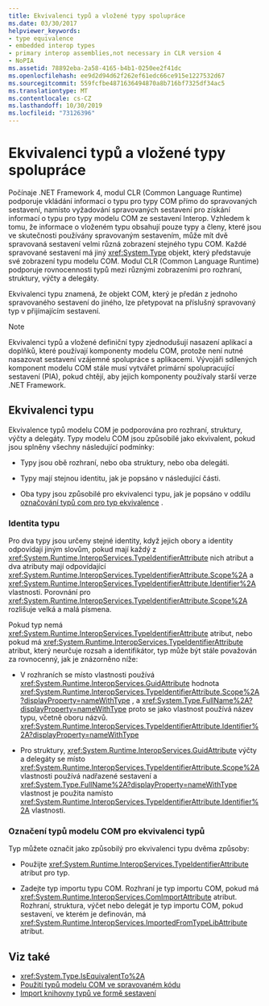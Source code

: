 ```yaml
---
title: Ekvivalenci typů a vložené typy spolupráce
ms.date: 03/30/2017
helpviewer_keywords:
- type equivalence
- embedded interop types
- primary interop assemblies,not necessary in CLR version 4
- NoPIA
ms.assetid: 78892eba-2a58-4165-b4b1-0250ee2f41dc
ms.openlocfilehash: ee9d2d94d62f262ef61edc66ce915e1227532d67
ms.sourcegitcommit: 559fcfbe4871636494870a8b716bf7325df34ac5
ms.translationtype: MT
ms.contentlocale: cs-CZ
ms.lasthandoff: 10/30/2019
ms.locfileid: "73126396"
---
```

# <a name="type-equivalence-and-embedded-interop-types"></a>Ekvivalenci typů a vložené typy spolupráce

Počínaje .NET Framework 4, modul CLR (Common Language Runtime) podporuje vkládání informací o typu pro typy COM přímo do spravovaných sestavení, namísto vyžadování spravovaných sestavení pro získání informací o typu pro typy modelu COM ze sestavení Interop. Vzhledem k tomu, že informace o vloženém typu obsahují pouze typy a členy, které jsou ve skutečnosti používány spravovaným sestavením, může mít dvě spravovaná sestavení velmi různá zobrazení stejného typu COM. Každé spravované sestavení má jiný <xref:System.Type> objekt, který představuje své zobrazení typu modelu COM. Modul CLR (Common Language Runtime) podporuje rovnocennosti typů mezi různými zobrazeními pro rozhraní, struktury, výčty a delegáty.

Ekvivalenci typu znamená, že objekt COM, který je předán z jednoho spravovaného sestavení do jiného, lze přetypovat na příslušný spravovaný typ v přijímajícím sestavení.

> [!NOTE]
> Ekvivalenci typů a vložené definiční typy zjednodušují nasazení aplikací a doplňků, které používají komponenty modelu COM, protože není nutné nasazovat sestavení vzájemné spolupráce s aplikacemi. Vývojáři sdílených komponent modelu COM stále musí vytvářet primární spolupracující sestavení (PIA), pokud chtějí, aby jejich komponenty používaly starší verze .NET Framework.

## <a name="type-equivalence"></a>Ekvivalenci typu

 Ekvivalence typů modelu COM je podporována pro rozhraní, struktury, výčty a delegáty. Typy modelu COM jsou způsobilé jako ekvivalent, pokud jsou splněny všechny následující podmínky:

- Typy jsou obě rozhraní, nebo oba struktury, nebo oba delegáti.

- Typy mají stejnou identitu, jak je popsáno v následující části.

- Oba typy jsou způsobilé pro ekvivalenci typu, jak je popsáno v oddílu [označování typů com pro typ ekvivalence](#marking-com-types-for-type-equivalence) .

### <a name="type-identity"></a>Identita typu

Pro dva typy jsou určeny stejné identity, když jejich obory a identity odpovídají jiným slovům, pokud mají každý z <xref:System.Runtime.InteropServices.TypeIdentifierAttribute> nich atribut a dva atributy mají odpovídající <xref:System.Runtime.InteropServices.TypeIdentifierAttribute.Scope%2A> a <xref:System.Runtime.InteropServices.TypeIdentifierAttribute.Identifier%2A> vlastnosti. Porovnání pro <xref:System.Runtime.InteropServices.TypeIdentifierAttribute.Scope%2A> rozlišuje velká a malá písmena.

Pokud typ nemá <xref:System.Runtime.InteropServices.TypeIdentifierAttribute> atribut, nebo pokud má <xref:System.Runtime.InteropServices.TypeIdentifierAttribute> atribut, který neurčuje rozsah a identifikátor, typ může být stále považován za rovnocenný, jak je znázorněno níže:

- V rozhraních se místo vlastnosti používá <xref:System.Runtime.InteropServices.GuidAttribute> hodnota <xref:System.Runtime.InteropServices.TypeIdentifierAttribute.Scope%2A?displayProperty=nameWithType> , a <xref:System.Type.FullName%2A?displayProperty=nameWithType> proto se jako vlastnost používá název typu, včetně oboru názvů. <xref:System.Runtime.InteropServices.TypeIdentifierAttribute.Identifier%2A?displayProperty=nameWithType>

- Pro struktury, <xref:System.Runtime.InteropServices.GuidAttribute> výčty a delegáty se místo <xref:System.Runtime.InteropServices.TypeIdentifierAttribute.Scope%2A> vlastnosti používá nadřazené sestavení a <xref:System.Type.FullName%2A?displayProperty=nameWithType> vlastnost je použita namísto <xref:System.Runtime.InteropServices.TypeIdentifierAttribute.Identifier%2A> vlastnosti.

### <a name="marking-com-types-for-type-equivalence"></a>Označení typů modelu COM pro ekvivalenci typů

 Typ můžete označit jako způsobilý pro ekvivalenci typu dvěma způsoby:

- Použijte <xref:System.Runtime.InteropServices.TypeIdentifierAttribute> atribut pro typ.

- Zadejte typ importu typu COM. Rozhraní je typ importu COM, pokud má <xref:System.Runtime.InteropServices.ComImportAttribute> atribut. Rozhraní, struktura, výčet nebo delegát je typ importu COM, pokud sestavení, ve kterém je definován, má <xref:System.Runtime.InteropServices.ImportedFromTypeLibAttribute> atribut.

## <a name="see-also"></a>Viz také

- <xref:System.Type.IsEquivalentTo%2A>
- [Použití typů modelu COM ve spravovaném kódu](https://docs.microsoft.com/previous-versions/dotnet/netframework-4.0/3y76b69k(v=vs.100))
- [Import knihovny typů ve formě sestavení](importing-a-type-library-as-an-assembly.md)
